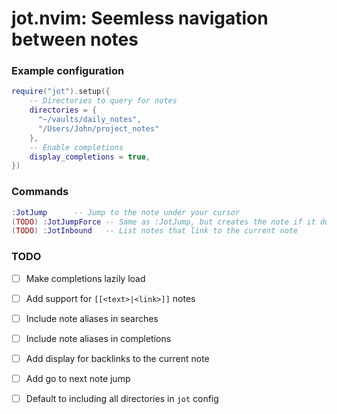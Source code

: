 # jot.nvim: Seemless navigation between notes

### Example configuration
```lua
require("jot").setup({
    -- Directories to query for notes
    directories = {
      "~/vaults/daily_notes",
      "/Users/John/project_notes"
    },
    -- Enable completions
    display_completions = true,
})
```

### Commands
```lua
:JotJump      -- Jump to the note under your cursor
(TODO) :JotJumpForce -- Same as :JotJump, but creates the note if it doesn't exist
(TODO) :JotInbound   -- List notes that link to the current note
```


### TODO
- [ ] Make completions lazily load
- [ ] Add support for `[[<text>|<link>]]` notes
- [ ] Include note aliases in searches
- [ ] Include note aliases in completions
- [ ] Add display for backlinks to the current note
- [ ] Add go to next note jump
- [ ] Default to including all directories in `jot` config


